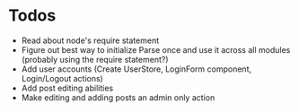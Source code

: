 Todos
==========

* Read about node's require statement
* Figure out best way to initialize Parse once and use it across all modules (probably
    using the require statement?)
* Add user accounts (Create UserStore, LoginForm component, Login/Logout actions)
* Add post editing abilities
* Make editing and adding posts an admin only action

